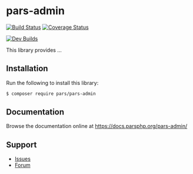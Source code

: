 # pars-admin

[![Build Status](https://travis-ci.com/pars-framework/pars-admin.svg?branch=master)](https://travis-ci.com/pars-framework/pars-admin)
[![Coverage Status](https://coveralls.io/repos/github/pars-framework/pars-admin/badge.svg?branch=master)](https://coveralls.io/github/pars-framework/pars-admin?branch=master)

[![Dev Builds](https://github.com/PARS-Framework/pars-admin/actions/workflows/test.yml/badge.svg?branch=develop)](https://github.com/PARS-Framework/pars-admin/actions/workflows/test.yml)

This library provides …

## Installation

Run the following to install this library:

```bash
$ composer require pars/pars-admin
```

## Documentation

Browse the documentation online at https://docs.parsphp.org/pars-admin/

## Support

* [Issues](https://github.com/pars/pars-admin/issues/)
* [Forum](https://discourse.parsphp.org/)

